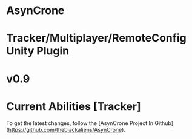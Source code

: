 # AsynCrone
# Tracker/Multiplayer/RemoteConfig Unity Plugin
# v0.9
# Current Abilities [Tracker]

To get the latest changes, follow the
[AsynCrone Project In Github] (https://github.com/theblackaliens/AsynCrone).
